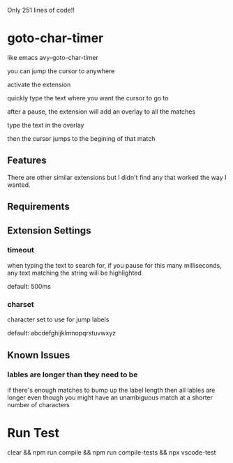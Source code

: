 Only 251 lines of code!!



# goto-char-timer

like emacs avy-goto-char-timer

you can jump the cursor to anywhere

activate the extension

quickly type the text where you want the cursor to go to

after a pause, the extension will add an overlay to all the matches

type the text in the overlay

then the cursor jumps to the begining of that match

## Features

There are other similar extensions but I didn't find any that worked the way I wanted.

## Requirements

## Extension Settings

### timeout
when typing the text to search for, if you pause for this many milliseconds, any text matching the string will be highlighted

default: 500ms

### charset
character set to use for jump labels

default: abcdefghijklmnopqrstuvwxyz

## Known Issues

### lables are longer than they need to be
if there's enough matches to bump up the label length then all lables are longer even though you might have an unambiguous match at a shorter number of characters

# Run Test
clear && npm run compile && npm run compile-tests && npx vscode-test

